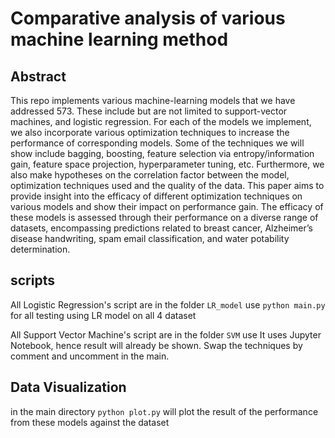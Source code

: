 # Comparative analysis of various machine learning method

## Abstract
This repo implements various machine-learning models that we have addressed 573. These include but are not limited to support-vector machines, and logistic regression. 
For each of the models we implement, we also incorporate various optimization techniques to increase the performance of corresponding models. Some of the techniques we will show include bagging, boosting, feature selection via entropy/information gain, feature space projection, hyperparameter tuning, etc. 
Furthermore, we also make hypotheses on the correlation factor between the model, optimization techniques used and the quality of the data. This paper aims to provide insight into the efficacy of different optimization techniques on various models and show their impact on performance gain. 
The efficacy of these models is assessed through their performance on a diverse range of datasets, encompassing predictions related to breast cancer, Alzheimer’s disease handwriting, spam email classification, and water potability determination.

## scripts
All Logistic Regression's script are in the folder `LR_model`
use
`python main.py`
for all testing using LR model on all 4 dataset

All Support Vector Machine's script are in the folder `SVM`
use
It uses Jupyter Notebook, hence result will already be shown.
Swap the techniques by comment and uncomment in the main.

## Data Visualization
in the main directory
`python plot.py` will plot the result of the performance from these models against the dataset

